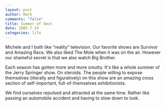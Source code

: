 ```yaml
--- 
layout: post
author: Mark
comments: "false"
title: Summer of Smut
date: 2005-7-19
categories: life
---
```

Michele and I both like "reality" television. Our favorite shows are Survivor and Amazing Race. We also liked The Mole when it was on the air. However our shameful secret is that we also watch Big Brother.

Each season has gotten more and more smutty. It's like a whole summer of the Jerry Springer show. On steroids. The people willing to expose themselves (literally and figuratively) on this show are an amazing cross section of self-important, full-of-themselves exhibitionists.

We find ourselves repulsed and attracted at the same time. Rather like passing an automobile accident and having to slow down to look.
